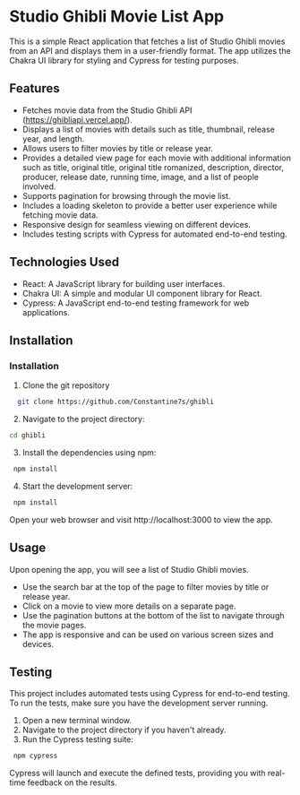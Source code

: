 # Studio Ghibli Movie List App
This is a simple React application that fetches a list of Studio Ghibli movies from an API and displays them in a user-friendly format. The app utilizes the Chakra UI library for styling and Cypress for testing purposes.

##  Features
- Fetches movie data from the Studio Ghibli API (https://ghibliapi.vercel.app/).
- Displays a list of movies with details such as title, thumbnail, release year, and length.
- Allows users to filter movies by title or release year.
- Provides a detailed view page for each movie with additional information such as title, original title, original title romanized, description, director, producer, release date, running time, image, and a list of people involved.
- Supports pagination for browsing through the movie list.
- Includes a loading skeleton to provide a better user experience while fetching movie data.
- Responsive design for seamless viewing on different devices.
- Includes testing scripts with Cypress for automated end-to-end testing.

## Technologies Used
- React: A JavaScript library for building user interfaces.
- Chakra UI: A simple and modular UI component library for React.
- Cypress: A JavaScript end-to-end testing framework for web applications.

## Installation

### Installation
1. Clone the git repository 
```bash
  git clone https://github.com/Constantine7s/ghibli
```

2. Navigate to the project directory:
```bash
cd ghibli
```

3. Install the dependencies using npm:
```bash
 npm install
```

4. Start the development server:
```bash
 npm install
```

Open your web browser and visit http://localhost:3000 to view the app.

## Usage
Upon opening the app, you will see a list of Studio Ghibli movies.

- Use the search bar at the top of the page to filter movies by title or release year.
- Click on a movie to view more details on a separate page.
- Use the pagination buttons at the bottom of the list to navigate through the movie pages.
- The app is responsive and can be used on various screen sizes and devices.

## Testing 
This project includes automated tests using Cypress for end-to-end testing. To run the tests, make sure you have the development server running.

1. Open a new terminal window.
2. Navigate to the project directory if you haven't already.
3. Run the Cypress testing suite:

```bash
 npm cypress
```

Cypress will launch and execute the defined tests, providing you with real-time feedback on the results.
